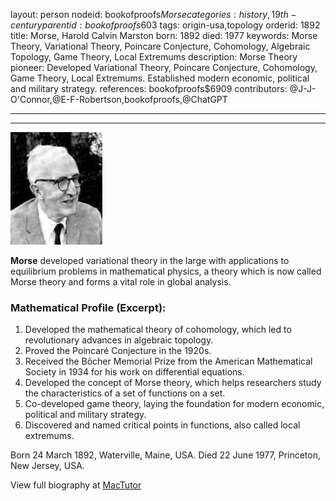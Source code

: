layout: person
nodeid: bookofproofs$Morse
categories: history,19th-century
parentid: bookofproofs$603
tags: origin-usa,topology
orderid: 1892
title: Morse, Harold Calvin Marston
born: 1892
died: 1977
keywords: Morse Theory, Variational Theory, Poincare Conjecture, Cohomology, Algebraic Topology, Game Theory, Local Extremums
description: Morse Theory pioneer: Developed Variational Theory, Poincare Conjecture, Cohomology, Game Theory, Local Extremums. Established modern economic, political and military strategy.
references: bookofproofs$6909
contributors: @J-J-O'Connor,@E-F-Robertson,bookofproofs,@ChatGPT

---



---

![Morse.jpg](https://github.com/bookofproofs/bookofproofs.github.io/blob/main/_sources/_assets/images/portraits/Morse.jpg?raw=true)

**Morse** developed variational theory in the large with applications to equilibrium problems in mathematical physics, a theory which is now called Morse theory and forms a vital role in global analysis.

### Mathematical Profile (Excerpt):
1. Developed the mathematical theory of cohomology, which led to revolutionary advances in algebraic topology. 
2. Proved the Poincaré Conjecture in the 1920s. 
3. Received the Bôcher Memorial Prize from the American Mathematical Society in 1934 for his work on differential equations. 
4. Developed the concept of Morse theory, which helps researchers study the characteristics of a set of functions on a set. 
5. Co-developed game theory, laying the foundation for modern economic, political and military strategy. 
6. Discovered and named critical points in functions, also called local extremums.

Born 24 March 1892, Waterville, Maine, USA. Died 22 June 1977, Princeton, New Jersey, USA.

View full biography at [MacTutor](https://mathshistory.st-andrews.ac.uk/Biographies/Morse/)
